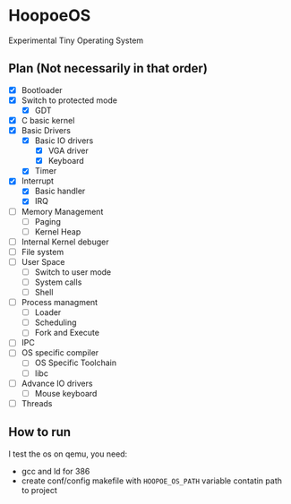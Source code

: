 # HoopoeOS
Experimental Tiny Operating System

## Plan (Not necessarily in that order)
- [x] Bootloader
- [x] Switch to protected mode
    - [x] GDT
- [x] C basic kernel
- [x] Basic Drivers
    - [x] Basic IO drivers
        - [x] VGA driver
        - [x] Keyboard
    - [x] Timer
- [x] Interrupt
    - [x] Basic handler
    - [x] IRQ
- [ ] Memory Management
    - [ ] Paging
    - [ ] Kernel Heap
- [ ] Internal Kernel debuger
- [ ] File system
- [ ] User Space
    - [ ] Switch to user mode
    - [ ] System calls
    - [ ] Shell
- [ ] Process managment
    - [ ] Loader
    - [ ] Scheduling
    - [ ] Fork and Execute
- [ ] IPC
- [ ] OS specific compiler
    - [ ] OS Specific Toolchain
    - [ ] libc
- [ ] Advance IO drivers
    - [ ] Mouse keyboard
- [ ] Threads

## How to run
I test the os on qemu, you need:
* gcc and ld for 386
* create conf/config makefile with `HOOPOE_OS_PATH` variable contatin path to project
